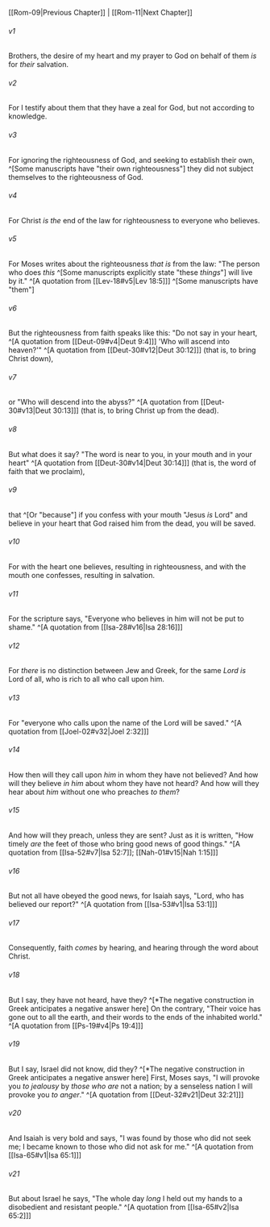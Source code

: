 ﻿---
aliases:
  - Romans 10
---

[[Rom-09|Previous Chapter]] | [[Rom-11|Next Chapter]]

###### v1
Brothers, the desire of my heart and my prayer to God on behalf of them _is_ for _their_ salvation.

###### v2
For I testify about them that they have a zeal for God, but not according to knowledge.

###### v3
For ignoring the righteousness of God, and seeking to establish their own, ^[Some manuscripts have "their own righteousness"] they did not subject themselves to the righteousness of God.

###### v4
For Christ _is the_ end of the law for righteousness to everyone who believes.

###### v5
For Moses writes about the righteousness _that is_ from the law: "The person who does _this_ ^[Some manuscripts explicitly state "these _things_"] will live by it." ^[A quotation from [[Lev-18#v5|Lev 18:5]]] ^[Some manuscripts have "them"]

###### v6
But the righteousness from faith speaks like this: "Do not say in your heart, ^[A quotation from [[Deut-09#v4|Deut 9:4]]] 'Who will ascend into heaven?'" ^[A quotation from [[Deut-30#v12|Deut 30:12]]] (that is, to bring Christ down),

###### v7
or "Who will descend into the abyss?" ^[A quotation from [[Deut-30#v13|Deut 30:13]]] (that is, to bring Christ up from the dead).

###### v8
But what does it say? "The word is near to you, in your mouth and in your heart" ^[A quotation from [[Deut-30#v14|Deut 30:14]]] (that is, the word of faith that we proclaim),

###### v9
that ^[Or "because"] if you confess with your mouth "Jesus _is_ Lord" and believe in your heart that God raised him from the dead, you will be saved.

###### v10
For with the heart one believes, resulting in righteousness, and with the mouth one confesses, resulting in salvation.

###### v11
For the scripture says, "Everyone who believes in him will not be put to shame." ^[A quotation from [[Isa-28#v16|Isa 28:16]]]

###### v12
For _there_ is no distinction between Jew and Greek, for the same _Lord_ _is_ Lord of all, who is rich to all who call upon him.

###### v13
For "everyone who calls upon the name of the Lord will be saved." ^[A quotation from [[Joel-02#v32|Joel 2:32]]]

###### v14
How then will they call upon _him_ in whom they have not believed? And how will they believe _in him_ about whom they have not heard? And how will they hear about _him_ without one who preaches _to them_?

###### v15
And how will they preach, unless they are sent? Just as it is written, "How timely _are_ the feet of those who bring good news of good things." ^[A quotation from [[Isa-52#v7|Isa 52:7]]; [[Nah-01#v15|Nah 1:15]]]

###### v16
But not all have obeyed the good news, for Isaiah says, "Lord, who has believed our report?" ^[A quotation from [[Isa-53#v1|Isa 53:1]]]

###### v17
Consequently, faith _comes_ by hearing, and hearing through the word about Christ.

###### v18
But I say, they have not heard, have they? ^[*The negative construction in Greek anticipates a negative answer here] On the contrary,
"Their voice has gone out to all the earth,
and their words to the ends of the inhabited world." ^[A quotation from [[Ps-19#v4|Ps 19:4]]]

###### v19
But I say, Israel did not know, did they? ^[*The negative construction in Greek anticipates a negative answer here] First, Moses says,
"I will provoke you _to jealousy_ by _those who are_ not a nation;
by a senseless nation I will provoke you _to anger_." ^[A quotation from [[Deut-32#v21|Deut 32:21]]]

###### v20
And Isaiah is very bold and says,
"I was found by those who did not seek me;
I became known to those who did not ask for me." ^[A quotation from [[Isa-65#v1|Isa 65:1]]]

###### v21
But about Israel he says,
"The whole day _long_ I held out my hands
to a disobedient and resistant people." ^[A quotation from [[Isa-65#v2|Isa 65:2]]]